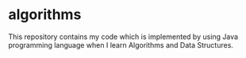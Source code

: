 # algorithms
This repository contains my code which is implemented by using Java programming language when I learn Algorithms and Data Structures.
